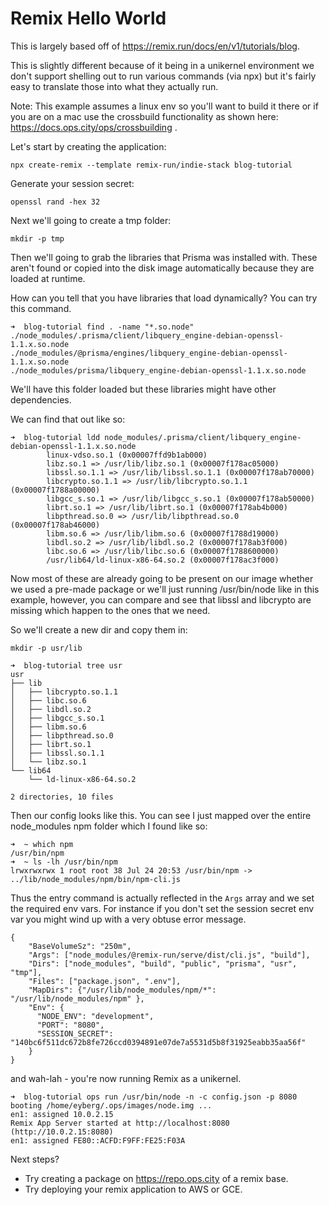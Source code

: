 Remix Hello World
==================

This is largely based off of https://remix.run/docs/en/v1/tutorials/blog.

This is slightly different because of it being in a unikernel environment we don't support shelling out to run various commands (via npx) but it's fairly easy to translate those into what they actually run.

Note: This example assumes a linux env so you'll want to build it there or if you are on a mac use the crossbuild functionality as shown here: https://docs.ops.city/ops/crossbuilding .

Let's start by creating the application:

```
npx create-remix --template remix-run/indie-stack blog-tutorial
```

Generate your session secret:
```
openssl rand -hex 32
```

Next we'll going to create a tmp folder:

```
mkdir -p tmp
```

Then we'll going to grab the libraries that Prisma was installed with. These aren't found or copied into the disk image automatically because they are loaded at runtime.

How can you tell that you have libraries that load dynamically? You can try this command.

```
➜  blog-tutorial find . -name "*.so.node"
./node_modules/.prisma/client/libquery_engine-debian-openssl-1.1.x.so.node
./node_modules/@prisma/engines/libquery_engine-debian-openssl-1.1.x.so.node
./node_modules/prisma/libquery_engine-debian-openssl-1.1.x.so.node
```

We'll have this folder loaded but these libraries might have other dependencies.

We can find that out like so:

```
➜  blog-tutorial ldd node_modules/.prisma/client/libquery_engine-debian-openssl-1.1.x.so.node                                                                                    
        linux-vdso.so.1 (0x00007ffd9b1ab000)                                                                                                                                     
        libz.so.1 => /usr/lib/libz.so.1 (0x00007f178ac05000)                                                                                                                     
        libssl.so.1.1 => /usr/lib/libssl.so.1.1 (0x00007f178ab70000)                    
        libcrypto.so.1.1 => /usr/lib/libcrypto.so.1.1 (0x00007f1788a00000)                                                                                                       
        libgcc_s.so.1 => /usr/lib/libgcc_s.so.1 (0x00007f178ab50000)                    
        librt.so.1 => /usr/lib/librt.so.1 (0x00007f178ab4b000)                                                                                                                   
        libpthread.so.0 => /usr/lib/libpthread.so.0 (0x00007f178ab46000)                                                                                                         
        libm.so.6 => /usr/lib/libm.so.6 (0x00007f1788d19000)                                                                                                                     
        libdl.so.2 => /usr/lib/libdl.so.2 (0x00007f178ab3f000)                                                                                                                   
        libc.so.6 => /usr/lib/libc.so.6 (0x00007f1788600000)                                                                                                                     
        /usr/lib64/ld-linux-x86-64.so.2 (0x00007f178ac3f000) 
```

Now most of these are already going to be present on our image whether we used a pre-made package or we'll just running /usr/bin/node like in this example, however, you can compare and see that libssl and libcrypto are missing which happen to the ones that we need.

So we'll create a new dir and copy them in:

```
mkdir -p usr/lib
```

```
➜  blog-tutorial tree usr 
usr
├── lib
│   ├── libcrypto.so.1.1
│   ├── libc.so.6
│   ├── libdl.so.2
│   ├── libgcc_s.so.1
│   ├── libm.so.6
│   ├── libpthread.so.0
│   ├── librt.so.1
│   ├── libssl.so.1.1
│   └── libz.so.1
└── lib64
    └── ld-linux-x86-64.so.2

2 directories, 10 files
```

Then our config looks like this. You can see I just mapped over the entire node_modules npm folder which I found like so:

```
➜  ~ which npm
/usr/bin/npm
➜  ~ ls -lh /usr/bin/npm 
lrwxrwxrwx 1 root root 38 Jul 24 20:53 /usr/bin/npm -> ../lib/node_modules/npm/bin/npm-cli.js
```

Thus the entry command is actually reflected in the ```Args``` array and we set the required env vars. For instance if you don't set the session secret env var you might wind up with a very obtuse error message.

```
{
    "BaseVolumeSz": "250m",
    "Args": ["node_modules/@remix-run/serve/dist/cli.js", "build"],
    "Dirs": ["node_modules", "build", "public", "prisma", "usr", "tmp"],
    "Files": ["package.json", ".env"],
    "MapDirs": {"/usr/lib/node_modules/npm/*": "/usr/lib/node_modules/npm" },
    "Env": {
      "NODE_ENV": "development",
      "PORT": "8080",
      "SESSION_SECRET": "140bc6f511dc672b8fe726ccd0394891e07de7a5531d5b8f31925eabb35aa56f"
    }
}
```

and wah-lah - you're now running Remix as a unikernel.

```
➜  blog-tutorial ops run /usr/bin/node -n -c config.json -p 8080
booting /home/eyberg/.ops/images/node.img ...
en1: assigned 10.0.2.15
Remix App Server started at http://localhost:8080 (http://10.0.2.15:8080)
en1: assigned FE80::ACFD:F9FF:FE25:F03A
```

Next steps?

* Try creating a package on https://repo.ops.city of a remix base.
* Try deploying your remix application to AWS or GCE.
